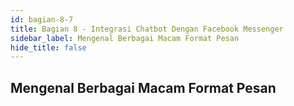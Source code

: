 ```yaml
---
id: bagian-8-7
title: Bagian 8 - Integrasi Chatbot Dengan Facebook Messenger
sidebar_label: Mengenal Berbagai Macam Format Pesan
hide_title: false
---
```

## Mengenal Berbagai Macam Format Pesan
